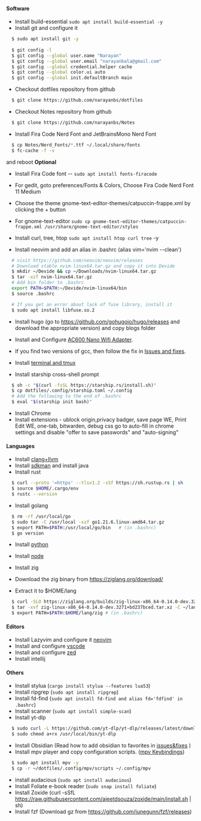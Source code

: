 #### Software

* Install build-essential `sudo apt install build-essential -y`
* Install git and configure it 
~~~bash
  $ sudo apt install git -y 
  
  $ git config -l
  $ git config --global user.name "Narayan"
  $ git config --global user.email "narayanbala@gmail.com"
  $ git config --global credential.helper cache
  $ git config --global color.ui auto
  $ git config --global init.defaultBranch main
~~~

* Checkout dotfiles repository from github
~~~bash
  $ git clone https://github.com/narayanbs/dotfiles
~~~

* Checkout Notes repository from github
~~~bash
  $ git clone https://github.com/narayanbs/Notes
~~~

* Install Fira Code Nerd Font and JetBrainsMono Nerd Font
~~~bash
  $ cp Notes/Nerd_Fonts/*.ttf ~/.local/share/fonts
  $ fc-cache -f -v
~~~
and reboot
**Optional**
* Install Fira Code font -- `sudo apt install fonts-firacode`

* For gedit, goto preferences/Fonts & Colors, Choose Fira Code Nerd Font 11 Medium
* Choose the theme gnome-text-editor-themes/catpuccin-frappe.xml by clicking the + button
* For gnome-text-editor `sudo cp gnome-text-editor-themes/catpuccin-frappe.xml /usr/share/gnome-text-editor/styles`

* Install curl, tree, htop `sudo apt install htop curl tree` -y
* Install neovim and add an alias in .bashrc (alias vim='nvim --clean')
~~~bash
  # visit https://github.com/neovim/neovim/releases
  # Download stable nvim-linux64.tar.gz and copy it into Devide
  $ mkdir ~/Devide && cp ~/Downloads/nvim-linux64.tar.gz
  $ tar -xzf nvim-linux64.tar.gz
  # Add bin folder to .bashrc
  export PATH=$PATH:~/Devide/nvim-linux64/bin
  $ source .bashrc

  # If you get an error about lack of fuse library, install it
  $ sudo apt install libfuse.so.2
~~~

* Install hugo (go to https://github.com/gohugoio/hugo/releases and download the appropriate version) and copy blogs folder
* Install and Configure [AC600 Nano Wifi Adapter](./tplinkadapter.md). 
* If you find two versions of gcc, then follow the fix in [Issues and fixes](./issues&fixes.md). 

* Install [terminal and tmux](./terminal.md)

* Install starship cross-shell prompt
~~~bash
  $ sh -c "$(curl -fsSL https://starship.rs/install.sh)"
  $ cp dotfiles/.config/starship.toml ~/.config
  # Add the following to the end of .bashrc
  $ eval "$(starship init bash)"
~~~

* Install Chrome
* Install extensions - ublock origin,privacy badger, save page WE, Print Edit WE, one-tab, bitwarden, debug css
 go to auto-fill in chrome settings and disable "offer to save passwords" and "auto-signing"

#### Languages

* Install [clang+llvm](./clang-llvm.md)
* Install [sdkman](./sdkman-java.md) and install java
* Install rust
~~~bash
  $ curl --proto '=https' --tlsv1.2 -sSf https://sh.rustup.rs | sh
  $ source $HOME/.cargo/env
  $ rustc --version
~~~

* Install golang
~~~bash
  $ rm -rf /usr/local/go
  $ sudo tar -C /usr/local -xzf go1.21.6.linux-amd64.tar.gz
  $ export PATH=$PATH:/usr/local/go/bin   # (in .bashrc)
  $ go version
~~~

* Install [python](./Python.md)
* Install [node](./node-npm.md)

* Install zig
* Download the zig binary from https://ziglang.org/download/
* Extract it to $HOME/lang
~~~bash
  $ curl -SLO https://ziglang.org/builds/zig-linux-x86_64-0.14.0-dev.3271+bd237bced.tar.xz
  $ tar -xvf zig-linux-x86_64-0.14.0-dev.3271+bd237bced.tar.xz -C ~/lang
  $ export PATH=$PATH:$HOME/lang/zig # (in .bashrc)
~~~

#### Editors

* Install Lazyvim and configure it [neovim](./neovim-config.md)
* Install and configure [vscode](./vscode-config.md)
* Install and configure [zed](./zed-config.md)
* Install intellij

#### Others

* Install stylua (`cargo install stylua --features lua53`)
* Install ripgrep (`sudo apt install ripgrep`)
* Install fd-find (`sudo apt install fd-find and alias fd='fdfind' in .bashrc`)
* Install scanner (`sudo apt install simple-scan`)
* Install yt-dlp
~~~bash
  $ sudo curl -L https://github.com/yt-dlp/yt-dlp/releases/latest/download/yt-dlp -o /usr/local/bin/yt-dlp
  $ sudo chmod a+rx /usr/local/bin/yt-dlp
~~~

* Install Obsidian (Read how to add obsidian to favorites in [issues&fixes](./issues&fixes.md) )
* Install mpv player and copy configuration scripts. ([mpv Keybindings](../X04-Resources/mpv_player.md))
~~~bash
  $ sudo apt install mpv -y
  $ cp -r ~/dotfiles/.config/mpv/scripts ~/.config/mpv
~~~
* install audacious (`sudo apt install audacious`)
* Install Foliate e-book reader (`sudo snap install foliate`)
* Install Zoxide (curl -sSfL https://raw.githubusercontent.com/ajeetdsouza/zoxide/main/install.sh | sh)
* Install fzf (Download gz from https://github.com/junegunn/fzf/releases)
